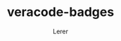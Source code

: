 ---
layout: post
repolink: "https://github.com/Lerer/veracode-badge"
title: "veracode-badges"
description: "produces badges for READMEs and other artifact repositories showing the status of Veracode policy scans."
author: "Lerer"
author-link: "https://github.com/Lerer/"
content-type: "ci_cd"
repo: "github"
repo_title: "veracode-badges"
---
